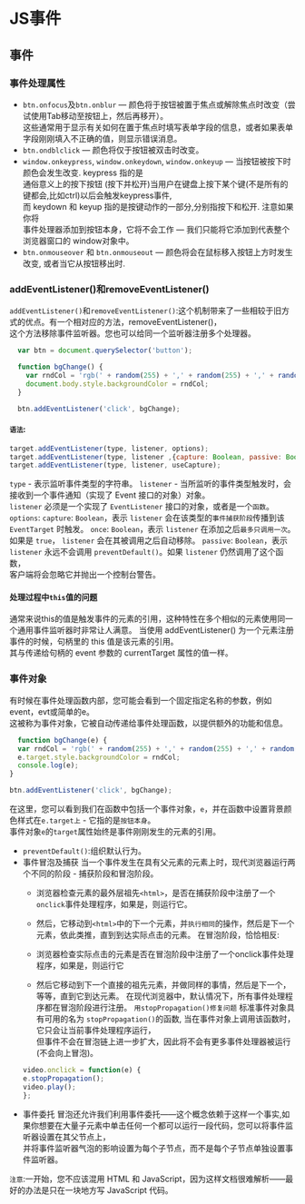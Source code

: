 # JS事件
## 事件
### 事件处理属性
* `btn.onfocus`及`btn.onblur` — 颜色将于按钮被置于焦点或解除焦点时改变（尝试使用Tab移动至按钮上，然后再移开）。<br>
  这些通常用于显示有关如何在置于焦点时填写表单字段的信息，或者如果表单字段刚刚填入不正确的值，则显示错误消息。
* `btn.ondblclick` — 颜色将仅于按钮被双击时改变。
* `window.onkeypress`, `window.onkeydown`, `window.onkeyup` — 当按钮被按下时颜色会发生改变. keypress 指的是<br>
  通俗意义上的按下按钮 (按下并松开)当用户在键盘上按下某个键(不是所有的键都会,比如ctrl)以后会触发keypress事件,<br>
  而 keydown 和 keyup 指的是按键动作的一部分,分别指按下和松开. 注意如果你将<br>
  事件处理器添加到按钮本身，它将不会工作 — 我们只能将它添加到代表整个浏览器窗口的 window对象中。
* `btn.onmouseover` 和 `btn.onmouseout` — 颜色将会在鼠标移入按钮上方时发生改变, 或者当它从按钮移出时.

### addEventListener()和removeEventListener()
  `addEventListener()`和`removeEventListener()`:这个机制带来了一些相较于旧方式的优点。有一个相对应的方法，removeEventListener()，<br>
  这个方法移除事件监听器。您也可以给同一个监听器注册多个处理器。
```javascript
  var btn = document.querySelector('button');

  function bgChange() {
    var rndCol = 'rgb(' + random(255) + ',' + random(255) + ',' + random(255) + ')';
    document.body.style.backgroundColor = rndCol;
  }   

  btn.addEventListener('click', bgChange);
```
#### `语法`:
  ```javascript
  target.addEventListener(type, listener, options);
  target.addEventListener(type, listener ,{capture: Boolean, passive: Boolean, once: Boolean});
  target.addEventListener(type, listener, useCapture);
  ```
  `type` - 表示监听事件类型的字符串。
  `listener` - 当所监听的事件类型触发时，会接收到一个事件通知（实现了 Event 接口的对象）对象。<br>
  `listener` 必须是一个实现了 `EventListener` 接口的对象，或者是一个`函数`。
  `options`:
  `capture`:  `Boolean`，表示 `listener` 会在该类型的`事件捕获阶段`传播到该 `EventTarget` 时触发。
  `once`:  `Boolean`，表示 `listener` 在添加之后`最多只调用一次`。如果是 `true`， `listener` 会在其被调用之后自动移除。
  `passive`: `Boolean`，表示 `listener` 永远不会调用 `preventDefault()`。如果 `listener` 仍然调用了这个函数，<br>
  客户端将会忽略它并抛出一个控制台警告。
  
#### 处理过程中`this`值的问题
  通常来说this的值是触发事件的元素的引用，这种特性在多个相似的元素使用同一个通用事件监听器时非常让人满意。
  当使用 addEventListener() 为一个元素注册事件的时候，句柄里的 this 值是该元素的引用。<br>
  其与传递给句柄的 event 参数的 currentTarget 属性的值一样。
  
### 事件对象
  有时候在事件处理函数内部，您可能会看到一个固定指定名称的参数，例如event，evt或简单的e。<br>
  这被称为事件对象，它被自动传递给事件处理函数，以提供额外的功能和信息。
```javascript
  function bgChange(e) {
  var rndCol = 'rgb(' + random(255) + ',' + random(255) + ',' + random(255) + ')';
  e.target.style.backgroundColor = rndCol;
  console.log(e);
}  

btn.addEventListener('click', bgChange);
```
在这里，您可以看到我们在函数中包括一个事件对象，`e`，并在函数中设置背景颜色样式在`e.target上` - 它指的是`按钮本身`。<br>
事件对象` e `的`target`属性始终是事件刚刚发生的元素的引用。
  * `preventDefault()`:组织默认行为。
  * 事件冒泡及捕获
  当一个事件发生在具有父元素的元素上时，现代浏览器运行两个不同的阶段 - 捕获阶段和冒泡阶段。
    * 浏览器检查元素的最外层祖先`<html>`，是否在捕获阶段中注册了一个`onclick`事件处理程序，如果是，则运行它。
    * 然后，它移动到`<html>`中的下一个元素，并`执行相同`的操作，然后是下一个元素，依此类推，直到到达实际点击的元素。
    在冒泡阶段，恰恰相反:

    * 浏览器检查实际点击的元素是否在冒泡阶段中注册了一个onclick事件处理程序，如果是，则运行它
    * 然后它移动到下一个直接的祖先元素，并做同样的事情，然后是下一个，等等，直到它到达<html>元素。
    在现代浏览器中，默认情况下，所有事件处理程序都在冒泡阶段进行注册。
    `用stopPropagation()修复问题`
    标准事件对象具有可用的名为 `stopPropagation()`的函数, 当在事件对象上调用该函数时，它只会让当前事件处理程序运行，<br>
    但事件不会在冒泡链上进一步扩大，因此将不会有更多事件处理器被运行(不会向上冒泡)。
    ```javascript
    video.onclick = function(e) {
    e.stopPropagation();
    video.play();
    };
    ```
  * 事件委托
  冒泡还允许我们利用事件委托——这个概念依赖于这样一个事实,如果你想要在大量子元素中单击任何一个都可以运行一段代码，您可以将事件监听器设置在其父节点上，<br>
  并将事件监听器气泡的影响设置为每个子节点，而不是每个子节点单独设置事件监听器。
  

`注意`:一开始，您不应该混用 HTML 和 JavaScript，因为这样文档很难解析——最好的办法是只在一块地方写 JavaScript 代码。
